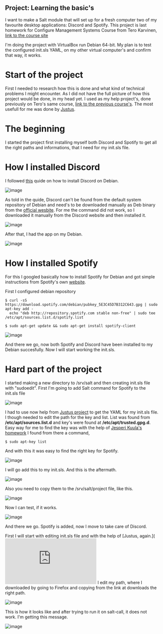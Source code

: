 ## Project: Learning the basic's

I want to make a Salt module that will set up for a fresh computer two of my favourite desktop applications: Discord and Spotify. This project is last homework for Configure Management Systems Course from Tero Karvinen, [link to the course site](https://terokarvinen.com/2022/palvelinten-hallinta-2022p2/)

I'm doing the project with VirtualBox run Debian 64-bit.
My plan is to test the configured init.sls YAML, on my other virtual computer's and confirm that way, it works.

# Start of the project

First I needed to research how this is done and what kind of technical problems I might encounter. As I did not have the full picture of how this project would be done, in my head yet. I used as my help project's, done previously on Tero's same course, [link to the previous course's](https://terokarvinen.com/search/?q=palvelinten+hallinta). The most usefull for me was done by [Justus](https://github.com/Justus-stack/h7_moduli/blob/main/report.md).

# The beginning

I started the project first installing myself both Discord and Spotify to get all the right paths and informations, that I need for my init.sls file.

# How I installed Discord

I followed [this](https://www.how2shout.com/linux/3-ways-to-install-discord-on-debian-11-bullseye-linux/) quide on how to install Discord on Debian. 

![image](https://user-images.githubusercontent.com/117892213/207582915-32216953-1b41-42a7-9b33-55b8c1f8cfb6.png)

As told in the quide, Discord can't be found from the default system repository of Debian and need's to be downloaded manually as Deb binary from the [official wesbite](https://discord.com/download). For me the command did not work, so I downloaded it manually from the Discord website and then installed it. 

![image](https://user-images.githubusercontent.com/117892213/207590912-fdce5470-773b-4608-bec4-2cdcdb493d71.png)

After that, I had the app on my Debian.

![image](https://user-images.githubusercontent.com/117892213/207591408-c0914e91-93db-4685-86bc-b4008b88ee78.png)

# How I installed Spotify

For this I googled basically how to install Spotify for Debian and got simple instructions from Spotify's own [website](https://www.spotify.com/fi/download/linux/).

First I configured debian repository

    $ curl -sS https://download.spotify.com/debian/pubkey_5E3C45D7B312C643.gpg | sudo apt-key add - 
      echo "deb http://repository.spotify.com stable non-free" | sudo tee /etc/apt/sources.list.d/spotify.list
      
    $ sudo apt-get update && sudo apt-get install spotify-client  
    
![image](https://user-images.githubusercontent.com/117892213/207593404-7d92de40-2614-410d-9ac0-97abcf92f924.png)

And there we go, now both Spotify and Discord have been installed to my Debian succesfully. Now I will start working the init.sls.

# Hard part of the project

I started making a new directory to /srv/salt and then creating init.sls file with "sudoedit". First I'm going to add Salt command for Spotify to the init.sls file

![image](https://user-images.githubusercontent.com/117892213/207595568-cbe8e122-5973-4409-bcee-883985ffa29d.png)

I had to use now help from [Justus project](https://github.com/Justus-stack/h7_moduli/blob/main/report.md) to get the YAML for my init.sls file. I though needed to edit the path for the key and list. List was found from **/etc/apt/sources.list.d** and key's were found at **/etc/apt/trusted.gpg.d**.
Easy way for me to find the key was with the help of [Jesperi Kuula's homework](https://jesperikuula.wordpress.com/palvelinten-hallinta-viikko-4/)
I found from there a command,

    $ sudo apt-key list
    
And with this it was easy to find the right key for Spotify.

![image](https://user-images.githubusercontent.com/117892213/207598379-0bb54c57-e1ca-442d-b2ae-fdc769e0f4ab.png)

I will go add this to my init.sls. And this is the aftermath.

![image](https://user-images.githubusercontent.com/117892213/207599173-c17f5504-9a96-41fd-915f-8022a4d59b58.png)

Also you need to copy them to the /srv/salt/project file, like this.

![image](https://user-images.githubusercontent.com/117892213/207603709-841b29c1-d60d-48ab-b04c-9714377c591f.png)

Now I can test, if it works.

![image](https://user-images.githubusercontent.com/117892213/207604051-ff7c59b1-c1ac-4fde-a56c-af16c6eed4ad.png)

And there we go. Spotify is added, now I move to take care of Discord.

First I will start with editing init.sls file and with the help of [Justus, again.](![Uploading image.png…](https://github.com/Justus-stack/h7_moduli/blob/main/report.md)
I edit my path, where I downloaded by going to Firefox and copying from the link at downloads the right path.

![image](https://user-images.githubusercontent.com/117892213/207612677-184edb0e-6523-4897-b775-4b9aa72beb89.png)

This is how it looks like and after trying to run it on salt-call, it does not work. I'm getting this message.

![image](https://user-images.githubusercontent.com/117892213/207612958-afe6cf6f-45fe-4be5-974a-ef1db194be33.png)













    
    
